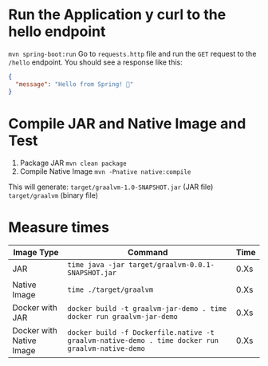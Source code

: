 # Run the Application y curl to the hello endpoint
`mvn spring-boot:run`
Go to `requests.http` file and run the `GET` request to the `/hello` endpoint. You should see a response like this:
```json
{
  "message": "Hello from Spring! 👋"
}
```

# Compile JAR and Native Image and Test
1. Package JAR
`mvn clean package`
2. Compile Native Image
`mvn -Pnative native:compile`

This will generate:
`target/graalvm-1.0-SNAPSHOT.jar` (JAR file)
`target/graalvm` (binary file)

# Measure times
| Image Type   | Command                                                                                          | Time |
|--------------|--------------------------------------------------------------------------------------------------|------|
| JAR          | `time java -jar target/graalvm-0.0.1-SNAPSHOT.jar`                                   | 0.Xs |
| Native Image | `time ./target/graalvm`                                                            | 0.Xs |
| Docker with JAR | `docker build -t graalvm-jar-demo . time docker run graalvm-jar-demo`                            | 0.Xs |
| Docker with Native Image | `docker build -f Dockerfile.native -t graalvm-native-demo . time docker run graalvm-native-demo` | 0.Xs |